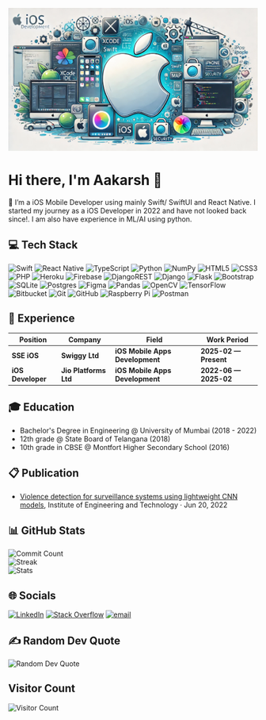 ![banner](/assets/banner.webp)

# Hi there, I'm Aakarsh 👋

🔭 I’m a iOS Mobile Developer using mainly Swift/ SwiftUI and React Native.
I started my journey as a iOS Developer in 2022 and have not looked back since!. I am also have experience in ML/AI using python.

## 💻 Tech Stack

![Swift](https://img.shields.io/badge/swift-F54A2A?style=for-the-badge&logo=swift&logoColor=white) ![React Native](https://img.shields.io/badge/react_native-%2320232a.svg?style=for-the-badge&logo=react&logoColor=%2361DAFB) ![TypeScript](https://img.shields.io/badge/typescript-%23007ACC.svg?style=for-the-badge&logo=typescript&logoColor=white) ![Python](https://img.shields.io/badge/python-3670A0?style=for-the-badge&logo=python&logoColor=ffdd54) ![NumPy](https://img.shields.io/badge/numpy-%23013243.svg?style=for-the-badge&logo=numpy&logoColor=white) ![HTML5](https://img.shields.io/badge/html5-%23E34F26.svg?style=for-the-badge&logo=html5&logoColor=white) ![CSS3](https://img.shields.io/badge/css3-%231572B6.svg?style=for-the-badge&logo=css3&logoColor=white) ![PHP](https://img.shields.io/badge/php-%23777BB4.svg?style=for-the-badge&logo=php&logoColor=white) ![Heroku](https://img.shields.io/badge/heroku-%23430098.svg?style=for-the-badge&logo=heroku&logoColor=white) ![Firebase](https://img.shields.io/badge/firebase-%23039BE5.svg?style=for-the-badge&logo=firebase) ![DjangoREST](https://img.shields.io/badge/DJANGO-REST-ff1709?style=for-the-badge&logo=django&logoColor=white&color=ff1709&labelColor=gray) ![Django](https://img.shields.io/badge/django-%23092E20.svg?style=for-the-badge&logo=django&logoColor=white) ![Flask](https://img.shields.io/badge/flask-%23000.svg?style=for-the-badge&logo=flask&logoColor=white) ![Bootstrap](https://img.shields.io/badge/bootstrap-%238511FA.svg?style=for-the-badge&logo=bootstrap&logoColor=white) ![SQLite](https://img.shields.io/badge/sqlite-%2307405e.svg?style=for-the-badge&logo=sqlite&logoColor=white) ![Postgres](https://img.shields.io/badge/postgres-%23316192.svg?style=for-the-badge&logo=postgresql&logoColor=white) ![Figma](https://img.shields.io/badge/figma-%23F24E1E.svg?style=for-the-badge&logo=figma&logoColor=white) ![Pandas](https://img.shields.io/badge/pandas-%23150458.svg?style=for-the-badge&logo=pandas&logoColor=white) ![OpenCV](https://img.shields.io/badge/opencv-%23white.svg?style=for-the-badge&logo=opencv&logoColor=white) ![TensorFlow](https://img.shields.io/badge/TensorFlow-%23FF6F00.svg?style=for-the-badge&logo=TensorFlow&logoColor=white) ![Bitbucket](https://img.shields.io/badge/bitbucket-%230047B3.svg?style=for-the-badge&logo=bitbucket&logoColor=white) ![Git](https://img.shields.io/badge/git-%23F05033.svg?style=for-the-badge&logo=git&logoColor=white) ![GitHub](https://img.shields.io/badge/github-%23121011.svg?style=for-the-badge&logo=github&logoColor=white) ![Raspberry Pi](https://img.shields.io/badge/-Raspberry_Pi-C51A4A?style=for-the-badge&logo=Raspberry-Pi) ![Postman](https://img.shields.io/badge/Postman-FF6C37?style=for-the-badge&logo=postman&logoColor=white)

## 👔 Experience

| Position               | Company                     | Field                         | Work Period       |
| ---------------------- | --------------------------- | ----------------------------- | ----------------- |
| **SSE iOS**            | **Swiggy Ltd**              | **iOS Mobile Apps Development** | **2025-02 — Present** |
| **iOS Developer**      | **Jio Platforms Ltd**       | **iOS Mobile Apps Development** | **2022-06 — 2025-02** |

## 🎓 Education

- Bachelor's Degree in Engineering @ University of Mumbai (2018 - 2022)
- 12th grade @ State Board of Telangana (2018)
- 10th grade in CBSE @ Montfort Higher Secondary School (2016)

## 📋 Publication
 - [Violence detection for surveillance systems using lightweight CNN models](https://ieeexplore.ieee.org/document/9800155), 
   Institute of Engineering and Technology · Jun 20, 2022

## 📊 GitHub Stats

![Commit Count](https://github-readme-stats.vercel.app/api?username=Aakarsh-Verma&theme=dark&hide_border=false&include_all_commits=false&count_private=false)<br/>
![Streak](https://github-readme-streak-stats.herokuapp.com/?user=Aakarsh-Verma&theme=dark&hide_border=false)<br/>
![Stats](https://github-readme-stats.vercel.app/api/top-langs/?username=Aakarsh-Verma&theme=dark&hide_border=false&include_all_commits=false&count_private=false&layout=compact)

## 🌐 Socials

[![LinkedIn](https://img.shields.io/badge/LinkedIn-%230077B5.svg?logo=linkedin&logoColor=white)](https://linkedin.com/in/https://www.linkedin.com/in/aakarsh-verma/) [![Stack Overflow](https://img.shields.io/badge/-Stackoverflow-FE7A16?logo=stack-overflow&logoColor=white)](https://stackoverflow.com/users/13745581) [![email](https://img.shields.io/badge/Email-D14836?logo=gmail&logoColor=white)](mailto:aakarshvermaofficial@gmail.com)

## ✍️ Random Dev Quote

![Random Dev Quote](https://quotes-github-readme.vercel.app/api?type=horizontal&theme=radical)

## Visitor Count

![Visitor Count](https://profile-counter.glitch.me/Aakarsh-Verma/count.svg)

<!-- Proudly created with GPRM ( https://gprm.itsvg.in ) -->
